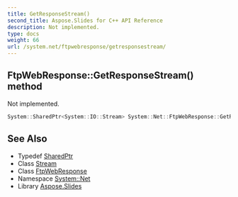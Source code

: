 ```yaml
---
title: GetResponseStream()
second_title: Aspose.Slides for C++ API Reference
description: Not implemented.
type: docs
weight: 66
url: /system.net/ftpwebresponse/getresponsestream/
---
```

## FtpWebResponse::GetResponseStream() method


Not implemented.

```cpp
System::SharedPtr<System::IO::Stream> System::Net::FtpWebResponse::GetResponseStream() override
```

## See Also

* Typedef [SharedPtr](../../../system/sharedptr/)
* Class [Stream](../../../system.io/stream/)
* Class [FtpWebResponse](../)
* Namespace [System::Net](../../)
* Library [Aspose.Slides](../../../)